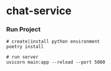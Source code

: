 # chat-service

### Run Project

```shell
# create|install python environment
poetry install

# run server
uvicorn main:app --reload --port 5000
```